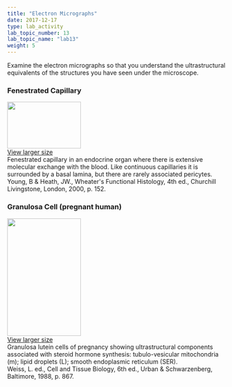 ```yaml
---
title: "Electron Micrographs"
date: 2017-12-17
type: lab_activity
lab_topic_number: 13
lab_topic_name: "lab13"
weight: 5
---
```

<div class="entrybody">
						<p>Examine the electron micrographs so that you understand the ultrastructural equivalents of the structures you have seen under the microscope.</p>

<h3>Fenestrated Capillary</h3>

<div class="slidepopup"><div class="thumbnail"> <a href="/assets_c/2009/07/64-1363/" target="_blank" > <img src="http://ccnmtl.columbia.edu/projects/histologylab/assets/images/64-thumb-170x108-1363.jpg" width="170" height="108" alt="" class="mt-image-left"> </a><br> <a href="/assets_c/2009/07/64-1363/" target="_blank" >View larger size</a></div><div class="slidetxt">Fenestrated capillary in an endocrine organ where there is extensive molecular exchange with the blood. Like continuous capillaries it is surrounded by a basal lamina, but there are rarely associated pericytes.<br>
Young, B &amp; Heath, <span class="caps">JW.,</span> Wheater's Functional Histology, 4th ed., Churchill Livingstone, London, 2000, p. 152.</div></div>

<h3>Granulosa Cell (pregnant human)</h3>

<div class="slidepopup"><div class="thumbnail"> <a href="/assets_c/2009/07/65-1366/" target="_blank" > <img src="http://ccnmtl.columbia.edu/projects/histologylab/assets/images/65-thumb-170x272-1366.jpg" width="170" height="272" alt="" class="mt-image-left"> </a><br> <a href="/assets_c/2009/07/65-1366/" target="_blank" >View larger size</a></div><div class="slidetxt">Granulosa lutein cells of pregnancy showing ultrastructural components associated with steroid hormone synthesis: tubulo-vesicular mitochondria (m); lipid droplets (L); smooth endoplasmic reticulum (SER).<br>
Weiss, L. ed., Cell and Tissue Biology, 6th ed., Urban &amp; Schwarzenberg, Baltimore, 1988, p. 867.</div></div>
						
						
</div>
